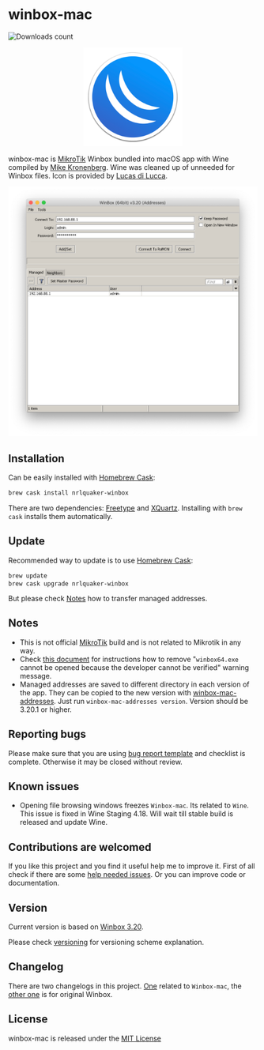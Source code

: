 # winbox-mac

![Downloads count](https://img.shields.io/github/downloads/nrlquaker/winbox-mac/total.svg)

<p align="center">
  <img src="icon.png" width="200">
</p>

winbox-mac is [MikroTik](https://mikrotik.com) Winbox bundled into macOS app with Wine compiled by [Mike Kronenberg](http://winebottler.kronenberg.org/specifications). Wine was cleaned up of unneeded for Winbox files.
Icon is provided by [Lucas di Lucca](https://github.com/luccaccine).

![winbox-mac screenshot](screenshot.png)

## Installation

Can be easily installed with [Homebrew Cask](https://caskroom.github.io):

```sh
brew cask install nrlquaker-winbox
```

There are two dependencies: [Freetype](https://www.freetype.org/index.html) and [XQuartz](https://www.xquartz.org). Installing with `brew cask` installs them automatically.

## Update

Recommended way to update is to use [Homebrew Cask](https://caskroom.github.io):
```
brew update
brew cask upgrade nrlquaker-winbox
```
But please check [Notes](#notes) how to transfer managed addresses.

## Notes

- This is not official [MikroTik](https://mikrotik.com) build and is not related to Mikrotik in any way.
- Check [this document](UNVERIFIED_DEVELOPER.md) for instructions how to remove "`winbox64.exe` cannot be opened because the developer cannot be verified" warning message.
- Managed addresses are saved to different directory in each version of the app. They can be copied to the new version with [winbox-mac-addresses](https://github.com/nrlquaker/winbox-mac-addresses). Just run `winbox-mac-addresses version`. Version should be 3.20.1 or higher.

## Reporting bugs

Please make sure that you are using [bug report template](https://github.com/nrlquaker/winbox-mac/issues/new?assignees=nrlquaker&labels=&template=bug_report.md&title=) and checklist is complete. Otherwise it may be closed without review.

## Known issues

- Opening file browsing windows freezes `Winbox-mac`. Its related to  `Wine`. This issue is fixed in Wine Staging 4.18. Will wait till stable build is released and update Wine.

## Contributions are welcomed

If you like this project and you find it useful help me to improve it. First of all check if there are some [help needed issues](https://github.com/nrlquaker/winbox-mac/issues?q=is%3Aissue+is%3Aopen+label%3A%22help+wanted%22). Or you can improve code or documentation.

## Version

Current version is based on [Winbox 3.20](https://download.mikrotik.com/winbox/3.20/winbox64.exe).

Please check [versioning](VERSIONING.md) for versioning scheme explanation.

## Changelog

There are two changelogs in this project. [One](CHANGELOG.md) related to `Winbox-mac`, the [other one](CHANGELOG_WINBOX.md) is for original Winbox.

## License

winbox-mac is released under the [MIT License](https://github.com/nrlquaker/nfov/blob/master/LICENSE)
